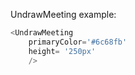 UndrawMeeting example:
```js 
<UndrawMeeting
    primaryColor='#6c68fb'
    height= '250px'
    />
```
